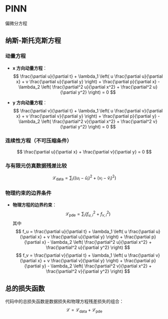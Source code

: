 # PINN
偏微分方程
## 纳斯-斯托克斯方程

### 动量方程

- **x 方向动量方程**：
  $$
  \frac{\partial u}{\partial t} + \lambda_1 \left( u \frac{\partial u}{\partial x} + v \frac{\partial u}{\partial y} \right) + \frac{\partial p}{\partial x} - \lambda_2 \left( \frac{\partial^2 u}{\partial x^2} + \frac{\partial^2 u}{\partial y^2} \right) = 0
  $$

- **y 方向动量方程**：
  $$
  \frac{\partial v}{\partial t} + \lambda_1 \left( u \frac{\partial v}{\partial x} + v \frac{\partial v}{\partial y} \right) + \frac{\partial p}{\partial y} - \lambda_2 \left( \frac{\partial^2 v}{\partial x^2} + \frac{\partial^2 v}{\partial y^2} \right) = 0
  $$

### 连续性方程（不可压缩条件）
$$
\frac{\partial u}{\partial x} + \frac{\partial v}{\partial y} = 0
$$





### 与有限元仿真数据残差比较


  $$
  \mathcal{L}_{\text{data}} = \sum_{i} \left( (u_i - \hat{u}_i)^2 + (v_i - \hat{v}_i)^2 \right)
  $$


### 物理约束的边界条件

- **物理方程的边界约束**：
  $$
  \mathcal{L}_{\text{pde}} = \sum_{i} \left( f_{u,i}^2 + f_{v,i}^2 \right)
  $$
  其中
  $$
  f_u = \frac{\partial u}{\partial t} + \lambda_1 \left( u \frac{\partial u}{\partial x} + v \frac{\partial u}{\partial y} \right) + \frac{\partial p}{\partial x} - \lambda_2 \left( \frac{\partial^2 u}{\partial x^2} + \frac{\partial^2 u}{\partial y^2} \right)
  $$
  $$
  f_v = \frac{\partial v}{\partial t} + \lambda_1 \left( u \frac{\partial v}{\partial x} + v \frac{\partial v}{\partial y} \right) + \frac{\partial p}{\partial y} - \lambda_2 \left( \frac{\partial^2 v}{\partial x^2} + \frac{\partial^2 v}{\partial y^2} \right)
  $$

## 总的损失函数

代码中的总损失函数是数据损失和物理方程残差损失的组合：
$$
\mathcal{L} = \mathcal{L}_{\text{data}} + \mathcal{L}_{\text{pde}}
$$
